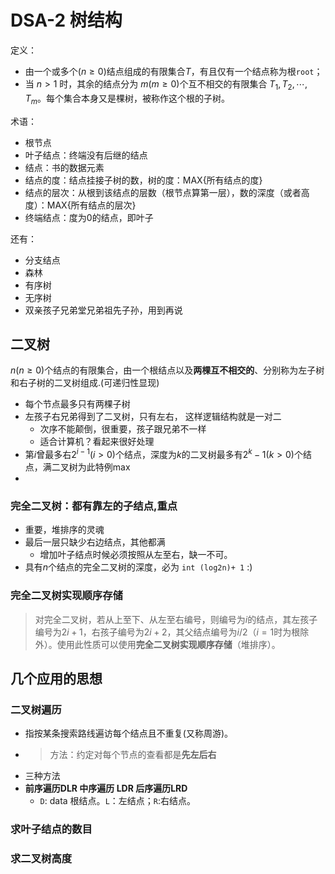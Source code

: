 # DSA-2 树结构



定义：

- 由一个或多个$(n≥0)$结点组成的有限集合$T$，有且仅有一个结点称为根`root`；
- 当 $n>1$ 时，其余的结点分为 $m(m≥0)$个互不相交的有限集合 $T_1,T_2,⋯, T_m$。每个集合本身又是棵树，被称作这个根的子树。

术语：

- 根节点
- 叶子结点：终端没有后继的结点
- 结点：书的数据元素
- 结点的度：结点挂接子树的数，树的度：MAX{所有结点的度}
- 结点的层次：从根到该结点的层数（根节点算第一层），数的深度（或者高度）：MAX{所有结点的层次}
- 终端结点：度为0的结点，即叶子

还有：
- 分支结点
- 森林
- 有序树
- 无序树
- 双亲孩子兄弟堂兄弟祖先子孙，用到再说


## 二叉树

$n(n≥0)$个结点的有限集合，由一个根结点以及**两棵互不相交的**、分别称为左子树和右子树的二叉树组成.(可递归性显现)
- 每个节点最多只有两棵子树
- 左孩子右兄弟得到了二叉树，只有左右， 这样逻辑结构就是一对二  
	- 次序不能颠倒，很重要，孩子跟兄弟不一样  
	- 适合计算机？看起来很好处理
- 第$i$曾最多右$2^{i-1}(i>0)$个结点，深度为$k$的二叉树最多有$2^k-1(k>0)$个结点，满二叉树为此特例max
-

### **完全二叉树**：都有靠左的子结点,重点
- 重要，堆排序的灵魂
- 最后一层只缺少右边结点，其他都满
  - 增加叶子结点时候必须按照从左至右，缺一不可。
- 具有$n$个结点的完全二叉树的深度，必为 `int (log2n)+ 1` :)

### 完全二叉树实现顺序存储

> 对完全二叉树，若从上至下、从左至右编号，则编号为$i$的结点，其左孩子编号为$2i+1$，右孩子编号为$2i+2$，其父结点编号为$i/2$（$i=1$时为根除外）。使用此性质可以使用**完全二叉树实现顺序存储**（堆排序）。
























## 几个应用的思想








### 二叉树遍历  
- 指按某条搜索路线遍访每个结点且不重复(又称周游)。  
-  
	> 方法：约定对每个节点的查看都是**先左后右**
- 三种方法 
- **前序遍历DLR 中序遍历 LDR 后序遍历LRD**
	- `D`: data 根结点。`L`：左结点；`R`:右结点。  

### 求叶子结点的数目



### 求二叉树高度  



